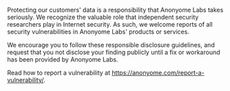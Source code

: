 Protecting our customers' data is a responsibility that Anonyome Labs takes seriously.
We recognize the valuable role that independent security researchers play in Internet
security. As such, we welcome reports of all security vulnerabilities in Anonyome
Labs' products or services.

We encourage you to follow these responsible disclosure guidelines, and request that
you not disclose your finding publicly until a fix or workaround has been provided
by Anonyome Labs.

Read how to report a vulnerability at https://anonyome.com/report-a-vulnerability/.
